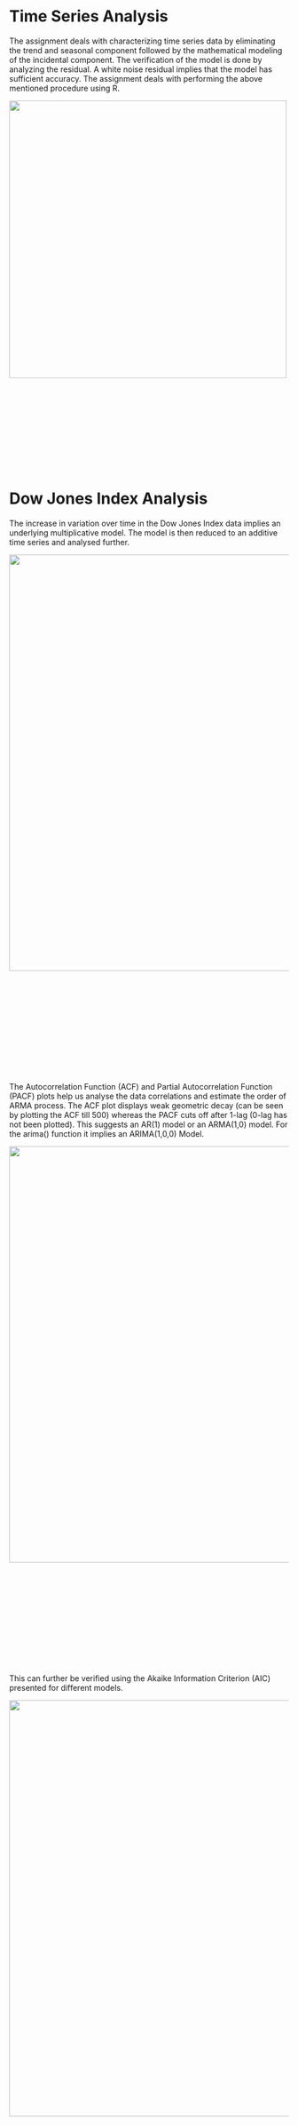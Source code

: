 # Time Series Analysis
The assignment deals with characterizing time series data by eliminating the trend and seasonal component followed by the mathematical modeling of the incidental component. The verification of the model is done by analyzing the residual. A white noise residual implies that the model has sufficient accuracy. The assignment deals with performing the above mentioned procedure using R.

<p align="center">
  <img src="https://github.com/kirtan2605/UTwente-191571090-Time_Series_Analysis/blob/master/images/Procedure.png" style="width:500px; height:auto; float:left;">
  <div style="clear:both; margin-bottom:200px;"></div>
</p>

# Dow Jones Index Analysis
The increase in variation over time in the Dow Jones Index data implies an underlying multiplicative model. The model is then reduced to an additive time series and analysed further.

<p align="center">
  <img src="https://github.com/kirtan2605/UTwente-191571090-Time_Series_Analysis/blob/master/images/Dow_Jones_1.png" style="width:750px; height:auto; float:left;">
  <div style="clear:both; margin-bottom:200px;"></div>
</p>

The Autocorrelation Function (ACF) and Partial Autocorrelation Function (PACF) plots help us analyse the data correlations and estimate the order of ARMA process. 
The ACF plot displays weak geometric decay (can be seen by plotting the ACF till 500) whereas the PACF cuts off after 1-lag (0-lag has not been plotted). This suggests an AR(1) model or an ARMA(1,0) model. For the arima() function it implies an ARIMA(1,0,0) Model. 

<p align="center">
  <img src="https://github.com/kirtan2605/UTwente-191571090-Time_Series_Analysis/blob/master/images/Dow_Jones_2.png" style="width:750px; height:auto; float:left;">
  <div style="clear:both; margin-bottom:200px;"></div>
</p>

This can further be verified using the Akaike Information Criterion (AIC) presented for different models.

<p align="center">
  <img src="https://github.com/kirtan2605/UTwente-191571090-Time_Series_Analysis/blob/master/images/Dow_Jones_AIC.png" style="width:750px; height:auto; float:left;">
  <div style="clear:both; margin-bottom:200px;"></div>
</p>

Thus, the best estimate for a model is

$$
X_t = 0.9966 X_{t-1} + \epsilon_t
$$

with $\epsilon_t$ being a zero-mean white noise with variance $0.0007594$


The residual analysis shows that the residuals can be considered as white noise. The mean is 4.297635e-05, and can be considered to be negligible. The ACF Plot confirms that the residuals are indeed white noise. The ACF Plot deplays only 1 peak, at 0-lag, while the others can be considered insignificant, since they lie below the significance interval.

<p align="center">
  <img src="https://github.com/kirtan2605/UTwente-191571090-Time_Series_Analysis/blob/master/images/Dow_Jones_3.png" style="width:750px; height:auto; float:left;">
  <div style="clear:both; margin-bottom:200px;"></div>
</p>

# ECG Analysis
The ACF plot is decaying, hence AR component is present. The PACF is not abruptly reduced to zero and a slight decay is visible in it as well, hence the model is expected to be ARMA.

<p align="center">
  <img src="https://github.com/kirtan2605/UTwente-191571090-Time_Series_Analysis/blob/master/images/ECG_1.png" style="width:750px; height:auto; float:left;">
  <div style="clear:both; margin-bottom:200px;"></div>
</p>

Calculating the AIC values for all models upto the ARMA(5,5), it can be seen that the ARMA(4,5) has the least AIC value and hence is the best model for the given dataset. ARMA(5,4) is a similarly good model. This complies with the observation made from the ACF and PACF plots. 

<p align="center">
  <img src="https://github.com/kirtan2605/UTwente-191571090-Time_Series_Analysis/blob/master/images/ECG_AIC.png" style="width:750px; height:auto; float:left;">
  <div style="clear:both; margin-bottom:200px;"></div>
</p>

$$
X_t = 1.1436 \X_{t-1} + 0.4225 \X_{t-2} − 0.943 \X_{t-3} + 0.318 \X_{t-4} + 0.57 \epsilon_{t-1} − 0.4815 \epsilon_{t-2} − 0.4158 \epsilon_{t-3} − 0.3354 \epsilon_{t-4} − 0.0905 \epsilon_{t-5} + \epsilon_t
$$


The residuals can be considered as white noise. The mean is -6.724934e-05, and can be considered to be negligible. The ACF Plot confirms that the residuals are indeed white noise. The ACF Plot deplays only 1 peak, at 0-lag, while the others can be considered insignificant, since they lie below the significance interval.

<p align="center">
  <img src="https://github.com/kirtan2605/UTwente-191571090-Time_Series_Analysis/blob/master/images/ECG_2.png" style="width:750px; height:auto; float:left;">
  <div style="clear:both; margin-bottom:200px;"></div>
</p>

